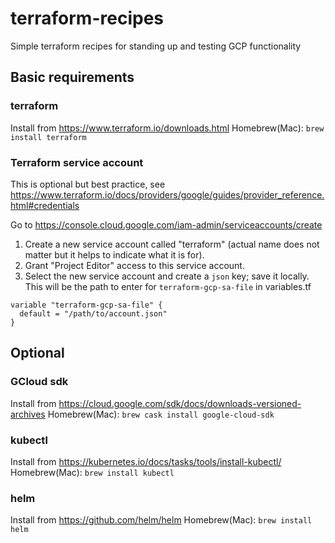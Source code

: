# terraform-recipes
Simple terraform recipes for standing up and testing GCP functionality

## Basic requirements

### terraform

Install from https://www.terraform.io/downloads.html
Homebrew(Mac): `brew install terraform`

### Terraform service account

This is optional but best practice, see https://www.terraform.io/docs/providers/google/guides/provider_reference.html#credentials

Go to https://console.cloud.google.com/iam-admin/serviceaccounts/create
1. Create a new service account called "terraform" 
(actual name does not matter but it helps to indicate what it is for).
2. Grant "Project Editor" access to this service account.
3. Select the new service account and create a `json` key; save it locally.
This will be the path to enter for `terraform-gcp-sa-file` in variables.tf
```hcl
variable "terraform-gcp-sa-file" {
  default = "/path/to/account.json"
}
```

## Optional

### GCloud sdk

Install from https://cloud.google.com/sdk/docs/downloads-versioned-archives
Homebrew(Mac): `brew cask install google-cloud-sdk`

### kubectl

Install from https://kubernetes.io/docs/tasks/tools/install-kubectl/
Homebrew(Mac): `brew install kubectl`

### helm

Install from https://github.com/helm/helm
Homebrew(Mac): `brew install helm`
